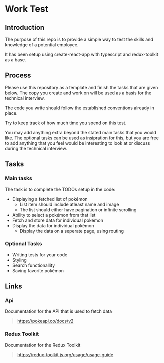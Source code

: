 # Work Test

## Introduction

The purpose of this repo is to provide a simple way to test the skills and knowledge of a potential employee.

It has been setup using create-react-app with typescript and redux-toolkit as a base.

## Process

Please use this repository as a template and finish the tasks that are given below. The copy you create and work on will be used as a basis for the technical interview.

The code you write should follow the established conventions already in place.

Try to keep track of how much time you spend on this test.

You may add anything extra beyond the stated main tasks that you would like. The optional tasks can be used as insipration for this, but you are free to add anything that you feel would be interesting to look at or discuss during the technical interview.

## Tasks

### Main tasks

The task is to complete the TODOs setup in the code:

- Displaying a fetched list of pokémon
  - List item should include atleast name and image
  - The list should either have pagination or infinite scrolling
- Ability to select a pokémon from that list
- Fetch and store data for individual pokémon
- Display the data for individual pokémon
  - Display the data on a seperate page, using routing

### Optional Tasks

- Writing tests for your code
- Styling
- Search functionallity
- Saving favorite pokémon

## Links

### Api

Documentation for the API that is used to fetch data

> https://pokeapi.co/docs/v2

### Redux Toolkit

Documentation for the Redux Toolkit

> https://redux-toolkit.js.org/usage/usage-guide
